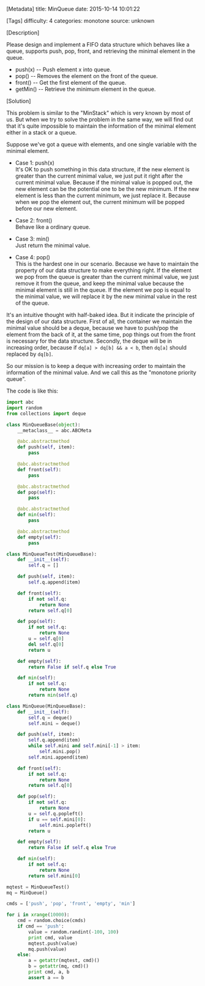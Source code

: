[Metadata]
title: MinQueue
date: 2015-10-14 10:01:22

[Tags]
difficulty: 4
categories: monotone
source: unknown

[Description]

Please design and implement a FIFO data structure which behaves like a queue, supports push, pop, front, and retrieving the minimal element in the queue.

* push(x) -- Push element x into queue.
* pop() -- Removes the element on the front of the queue.
* front() -- Get the first element of the queue.
* getMin() -- Retrieve the minimum element in the queue.

[Solution]

This problem is similar to the "MinStack" which is very known by most of us. But when we try to solve the problem in the same way, we will find out that it's quite impossible to maintain the information of the minimal element either in a stack or a queue.

Suppose we've got a queue with elements, and one single variable with the minimal element.

* Case 1: push(x)      
It's OK to push something in this data structure, if the new element is greater than the current minimal value, we just put it right after the current minimal value. Because if the minimal value is popped out, the new element can be the potential one to be the new minimum. If the new element is less than the current minimum, we just replace it. Because when we pop the element out, the current minimum will be popped before our new element.

* Case 2: front()     
Behave like a ordinary queue.

* Case 3: min()      
Just return the minimal value.

* Case 4: pop()     
This is the hardest one in our scenario. Because we have to maintain the property of our data structure to make everything right. If the element we pop from the queue is greater than the current minimal value, we just remove it from the queue, and keep the minimal value because the minimal element is still in the queue. If the element we pop is equal to the minimal value, we will replace it by the new minimal value in the rest of the queue.

It's an intuitive thought with half-baked idea. But it indicate the principle of the design of our data structure. First of all, the container we maintain the minimal value should be a deque, because we have to push/pop the element from the back of it, at the same time, pop things out from the front is necessary for the data structure. Secondly, the deque will be in increasing order, because if `dq[a] > dq[b] && a < b`, then `dq[a]` should replaced by `dq[b]`.

So our mission is to keep a deque with increasing order to maintain the information of the minimal value. And we call this as the "monotone priority queue".

The code is like this:

```python
import abc
import random
from collections import deque

class MinQueueBase(object):
    __metaclass__ = abc.ABCMeta

    @abc.abstractmethod
    def push(self, item):
        pass

    @abc.abstractmethod
    def front(self):
        pass

    @abc.abstractmethod
    def pop(self):
        pass

    @abc.abstractmethod
    def min(self):
        pass

    @abc.abstractmethod
    def empty(self):
        pass

class MinQueueTest(MinQueueBase):
    def __init__(self):
        self.q = []

    def push(self, item):
        self.q.append(item)

    def front(self):
        if not self.q:
            return None
        return self.q[0]

    def pop(self):
        if not self.q:
            return None
        u = self.q[0]
        del self.q[0]
        return u

    def empty(self):
        return False if self.q else True

    def min(self):
        if not self.q:
            return None
        return min(self.q)

class MinQueue(MinQueueBase):
    def __init__(self):
        self.q = deque()
        self.mini = deque()

    def push(self, item):
        self.q.append(item)
        while self.mini and self.mini[-1] > item:
            self.mini.pop()
        self.mini.append(item)

    def front(self):
        if not self.q:
            return None
        return self.q[0]

    def pop(self):
        if not self.q:
            return None
        u = self.q.popleft()
        if u == self.mini[0]:
            self.mini.popleft()
        return u

    def empty(self):
        return False if self.q else True

    def min(self):
        if not self.q:
            return None
        return self.mini[0]

mqtest = MinQueueTest()
mq = MinQueue()

cmds = ['push', 'pop', 'front', 'empty', 'min']

for i in xrange(10000):
    cmd = random.choice(cmds)
    if cmd == 'push':
        value = random.randint(-100, 100)
        print cmd, value
        mqtest.push(value)
        mq.push(value)
    else:
        a = getattr(mqtest, cmd)()
        b = getattr(mq, cmd)()
        print cmd, a, b
        assert a == b

```

